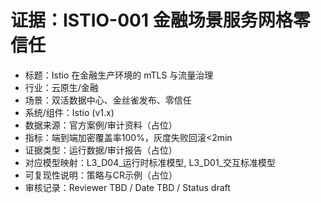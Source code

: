 # 证据：ISTIO-001 金融场景服务网格零信任

- 标题：Istio 在金融生产环境的 mTLS 与流量治理
- 行业：云原生/金融
- 场景：双活数据中心、金丝雀发布、零信任
- 系统/组件：Istio (v1.x)
- 数据来源：官方案例/审计资料（占位）
- 指标：端到端加密覆盖率100%，灰度失败回滚<2min
- 证据类型：运行数据/审计报告（占位）
- 对应模型映射：L3_D04_运行时标准模型, L3_D01_交互标准模型
- 可复现性说明：策略与CR示例（占位）
- 审核记录：Reviewer TBD / Date TBD / Status draft
